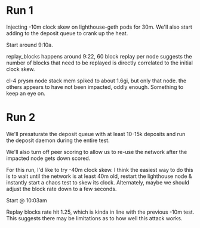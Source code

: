 # Run 1

Injecting -10m clock skew on lighthouse-geth pods for 30m. We'll also start adding to the deposit queue to crank up the heat.



Start around 9:10a.

replay_blocks happens around 9:22, 60 block replay per node suggests the number of blocks that need to be replayed is directly correlated to the initial clock skew.

cl-4 prysm node stack mem spiked to about 1.6gi, but only that node. the others appears to have not been impacted, oddly enough. Something to keep an eye on.


# Run 2

We'll presaturate the deposit queue with at least 10-15k deposits and run the deposit daemon during the entire test.

We'll also turn off peer scoring to allow us to re-use the network after the impacted node gets down scored.

For this run, I'd like to try -40m clock skew. I think the easiest way to do this is to wait until the network is at least 40m old, restart the lighthouse node & instantly start a chaos test to skew its clock. Alternately, maybe we should adjust the block rate down to a few seconds.

Start @ 10:03am

Replay blocks rate hit 1.25, which is kinda in line with the previous -10m test. This suggests there may be limitations as to how well this attack works.